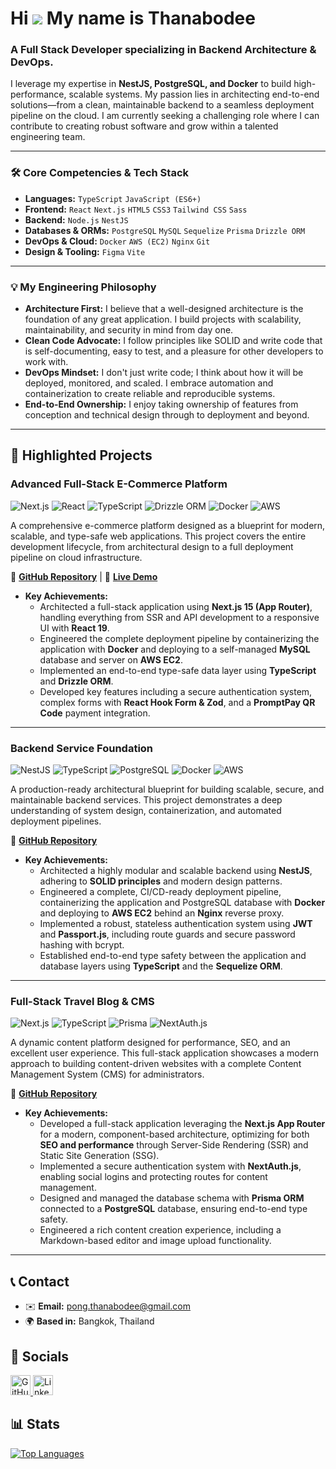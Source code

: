 # Hi ![](https://user-images.githubusercontent.com/18350557/176309783-0785949b-9127-417c-8b55-ab5a4333674e.gif) My name is Thanabodee

### A Full Stack Developer specializing in Backend Architecture & DevOps.

I leverage my expertise in **NestJS, PostgreSQL, and Docker** to build high-performance, scalable systems. My passion lies in architecting end-to-end solutions—from a clean, maintainable backend to a seamless deployment pipeline on the cloud. I am currently seeking a challenging role where I can contribute to creating robust software and grow within a talented engineering team.

---

### 🛠️ Core Competencies & Tech Stack

* **Languages:** `TypeScript` `JavaScript (ES6+)`
* **Frontend:** `React` `Next.js` `HTML5` `CSS3` `Tailwind CSS` `Sass`
* **Backend:** `Node.js` `NestJS`
* **Databases & ORMs:** `PostgreSQL` `MySQL` `Sequelize` `Prisma` `Drizzle ORM`
* **DevOps & Cloud:** `Docker` `AWS (EC2)` `Nginx` `Git`
* **Design & Tooling:** `Figma` `Vite`

---

### 💡 My Engineering Philosophy

* **Architecture First:** I believe that a well-designed architecture is the foundation of any great application. I build projects with scalability, maintainability, and security in mind from day one.
* **Clean Code Advocate:** I follow principles like SOLID and write code that is self-documenting, easy to test, and a pleasure for other developers to work with.
* **DevOps Mindset:** I don't just write code; I think about how it will be deployed, monitored, and scaled. I embrace automation and containerization to create reliable and reproducible systems.
* **End-to-End Ownership:** I enjoy taking ownership of features from conception and technical design through to deployment and beyond.

---

## 📂 Highlighted Projects

### Advanced Full-Stack E-Commerce Platform
![Next.js](https://img.shields.io/badge/Next.js-15-black?logo=next.js&style=for-the-badge) ![React](https://img.shields.io/badge/React-19-61DAFB?logo=react&logoColor=black&style=for-the-badge) ![TypeScript](https://img.shields.io/badge/TypeScript-5-3178C6?logo=typescript&style=for-the-badge) ![Drizzle ORM](https://img.shields.io/badge/Drizzle-ORM-C5F74F?logo=drizzle&logoColor=black&style=for-the-badge) ![Docker](https://img.shields.io/badge/Docker-blue?logo=docker&style=for-the-badge) ![AWS](https://img.shields.io/badge/AWS-EC2-FF9900?logo=amazon-aws&style=for-the-badge)

A comprehensive e-commerce platform designed as a blueprint for modern, scalable, and type-safe web applications. This project covers the entire development lifecycle, from architectural design to a full deployment pipeline on cloud infrastructure.

🔗 **[GitHub Repository](https://github.com/Thanabodee-Pond/advanced-nextjs-app)** | 🚀 **[Live Demo](https://www.youtube.com/watch?v=-oNUkM48aGQ)**

* **Key Achievements:**
    * Architected a full-stack application using **Next.js 15 (App Router)**, handling everything from SSR and API development to a responsive UI with **React 19**.
    * Engineered the complete deployment pipeline by containerizing the application with **Docker** and deploying to a self-managed **MySQL** database and server on **AWS EC2**.
    * Implemented an end-to-end type-safe data layer using **TypeScript** and **Drizzle ORM**.
    * Developed key features including a secure authentication system, complex forms with **React Hook Form & Zod**, and a **PromptPay QR Code** payment integration.

---

### Backend Service Foundation
![NestJS](https://img.shields.io/badge/NestJS-Backend-EA2845?logo=nestjs&style=for-the-badge) ![TypeScript](https://img.shields.io/badge/TypeScript-5-3178C6?logo=typescript&style=for-the-badge) ![PostgreSQL](https://img.shields.io/badge/PostgreSQL-DB-4169E1?logo=postgresql&style=for-the-badge) ![Docker](https://img.shields.io/badge/Docker-blue?logo=docker&style=for-the-badge) ![AWS](https://img.shields.io/badge/AWS-EC2-FF9900?logo=amazon-aws&style=for-the-badge)

A production-ready architectural blueprint for building scalable, secure, and maintainable backend services. This project demonstrates a deep understanding of system design, containerization, and automated deployment pipelines.

🔗 **[GitHub Repository](https://github.com/Thanabodee-Pond/Backend-Service-Foundation-NestJS-ORM-JWT)**

* **Key Achievements:**
    * Architected a highly modular and scalable backend using **NestJS**, adhering to **SOLID principles** and modern design patterns.
    * Engineered a complete, CI/CD-ready deployment pipeline, containerizing the application and PostgreSQL database with **Docker** and deploying to **AWS EC2** behind an **Nginx** reverse proxy.
    * Implemented a robust, stateless authentication system using **JWT** and **Passport.js**, including route guards and secure password hashing with bcrypt.
    * Established end-to-end type safety between the application and database layers using **TypeScript** and the **Sequelize ORM**.

---

### Full-Stack Travel Blog & CMS
![Next.js](https://img.shields.io/badge/Next.js-App_Router-black?logo=next.js&style=for-the-badge) ![TypeScript](https://img.shields.io/badge/TypeScript-blue?logo=typescript&style=for-the-badge) ![Prisma](https://img.shields.io/badge/Prisma-ORM-2D3748?logo=prisma&style=for-the-badge) ![NextAuth.js](https://img.shields.io/badge/NextAuth.js-Auth-333?logo=nextdotjs&style=for-the-badge)

A dynamic content platform designed for performance, SEO, and an excellent user experience. This full-stack application showcases a modern approach to building content-driven websites with a complete Content Management System (CMS) for administrators.

🔗 **[GitHub Repository](https://github.com/Thanabodee-Pond/Blog-Travel-Next.js)** 

* **Key Achievements:**
    * Developed a full-stack application leveraging the **Next.js App Router** for a modern, component-based architecture, optimizing for both **SEO and performance** through Server-Side Rendering (SSR) and Static Site Generation (SSG).
    * Implemented a secure authentication system with **NextAuth.js**, enabling social logins and protecting routes for content management.
    * Designed and managed the database schema with **Prisma ORM** connected to a **PostgreSQL** database, ensuring end-to-end type safety.
    * Engineered a rich content creation experience, including a Markdown-based editor and image upload functionality.

---

## 📞 Contact

* ✉️ **Email:** [pong.thanabodee@gmail.com](mailto:pong.thanabodee@gmail.com)
* 🌍 **Based in:** Bangkok, Thailand

## 🔗 Socials

<p align="left">
  <a href="https://www.github.com/Thanabodee-Pond" target="_blank" rel="noreferrer">
    <picture>
      <source media="(prefers-color-scheme: dark)" srcset="https://raw.githubusercontent.com/danielcranney/readme-generator/main/public/icons/socials/github-dark.svg" />
      <source media="(prefers-color-scheme: light)" srcset="https://raw.githubusercontent.com/danielcranney/readme-generator/main/public/icons/socials/github.svg" />
      <img src="https://raw.githubusercontent.com/danielcranney/readme-generator/main/public/icons/socials/github.svg" width="32" height="32" alt="GitHub"/>
    </picture>
  </a>
  <a href="https://www.linkedin.com/in/thanabodee-pongputhiana" target="_blank" rel="noreferrer">
    <picture>
      <source media="(prefers-color-scheme: dark)" srcset="https://raw.githubusercontent.com/danielcranney/readme-generator/main/public/icons/socials/linkedin-dark.svg" />
      <source media="(prefers-color-scheme: light)" srcset="https://raw.githubusercontent.com/danielcranney/readme-generator/main/public/icons/socials/linkedin.svg" />
      <img src="https://raw.githubusercontent.com/danielcranney/readme-generator/main/public/icons/socials/linkedin.svg" width="32" height="32" alt="LinkedIn"/>
    </picture>
  </a>
</p>

## 📊 Stats

<a href="https://github.com/Thanabodee-Pond" align="left"><img src="https://github-readme-stats.vercel.app/api/top-langs/?username=Thanabodee-Pond&langs_count=10&title_color=0891b2&text_color=ffffff&icon_color=0891b2&bg_color=1c1917&hide_border=true&locale=en&custom_title=Top%20Languages" alt="Top Languages" /></a>
